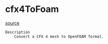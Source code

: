 # cfx4ToFoam

[source](github.com/OpenFOAM-jp/OpenFOAM-utilities-tutorials-jp/blob/master/v1906/mesh/conversion/cfx4ToFoam/cfx4ToFoam.C/cfx4ToFoam.C)

```
Description
    Convert a CFX 4 mesh to OpenFOAM format.


```


